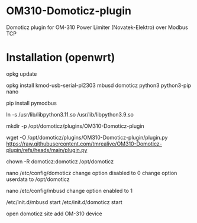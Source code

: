 # OM310-Domoticz-plugin
Domoticz plugin for OM-310 Power Limiter (Novatek-Elektro) over Modbus TCP

# Installation (openwrt)
opkg update

opkg install kmod-usb-serial-pl2303 mbusd domoticz python3 python3-pip nano

pip install pymodbus

ln -s /usr/lib/libpython3.11.so /usr/lib/libpython3.9.so

mkdir -p /opt/domoticz/plugins/OM310-Domoticz-plugin

wget -O /opt/domoticz/plugins/OM310-Domoticz-plugin/plugin.py https://raw.githubusercontent.com/tmrealive/OM310-Domoticz-plugin/refs/heads/main/plugin.py

chown -R domoticz:domoticz /opt/domoticz

nano /etc/config/domoticz
change option disabled to 0
change option userdata to /opt/domoticz

nano /etc/config/mbusd
change option enabled to 1

/etc/init.d/mbusd start
/etc/init.d/domoticz start

open domoticz site
add OM-310 device
